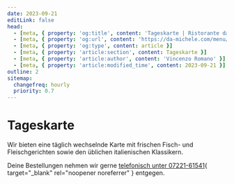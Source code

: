 ```yaml
---
date: 2023-09-21
editLink: false
head:
  - [meta, { property: 'og:title', content: 'Tageskarte | Ristorante da Michele, Baden-Baden' }]
  - [meta, { property: 'og:url', content: 'https://da-michele.com/menu/' }]
  - [meta, { property: 'og:type', content: article }]
  - [meta, { property: 'article:section', content: Tageskarte }]
  - [meta, { property: 'article:author', content: 'Vincenzo Romano' }]
  - [meta, { property: 'article:modified_time', content: 2023-09-21 }]
outline: 2
sitemap:
  changefreq: hourly
  priority: 0.7
---
```


# Tageskarte

Wir bieten eine täglich wechselnde Karte mit frischen Fisch- und Fleischgerichten sowie den üblichen italienischen Klassikern.

Deine Bestellungen nehmen wir gerne [telefonisch unter 07221-61541](tel:+49722161541){ target="_blank" rel="noopener noreferrer" } entgegen.

<MenuItems />
